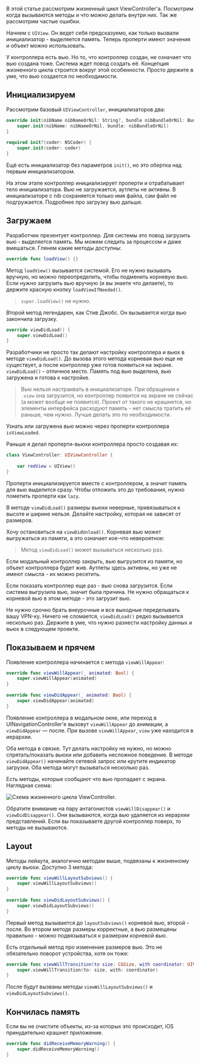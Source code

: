 В этой статье рассмотрим жизненный цикл ViewController'a. Посмотрим когда вызываются методы и что можно делать внутри них. Так же рассмотрим частые ошибки.

Начнем с `UIView`. Он ведет себя предсказуемо, как только вызвали инициализатор - выделяется память. Теперь проперти имеют значения и объект можно использовать.

У контроллера есть вью. Но то, что контроллер создан, не означает что вью создана тоже. Система ждет повод создать её. Концепция жизненного цикла строится вокруг этой особенности. Просто держите в уме, что вью создается по необходимости.

## Инициализируем

Рассмотрим базовый `UIViewController`, инициализаторов два:

```swift
override init(nibName nibNameOrNil: String?, bundle nibBundleOrNil: Bundle?) {
    super.init(nibName: nibNameOrNil, bundle: nibBundleOrNil)
}
    
required init?(coder: NSCoder) {
    super.init(coder: coder)
}
```

Ещё есть инициализатор без параметров `init()`, но это обертка над первым инициализатором.

На этом этапе контроллер инициализирует проперти и отрабатывает тело инициализатора. Вью не загружается, аутлеты не активны. В инициализаторе с nib сохраняется только имя файла, сам файл не подгружается. Подробнее про загрузку вью дальше.

## Загружаем

Разработчик презентует контроллер. Для системы это повод загрузить вью - выделяется память. Мы можем следить за процессом и даже вмешаться. Глянем какие методы доступны:

```swift
override func loadView() {}
```

Метод `loadView()` вызывается системой. Его не нужно вызывать вручную, но можно переопределить, чтобы подменить корневую вью. Если нужно загрузить вью вручную (и вы знаете что делаете), то держите красную кнопку `loadViewIfNeeded()`.

> `super.loadView()` не нужно.

Второй метод легендарен, как Стив Джобс. Он вызывается когда вью закончила загрузку.

```swift
override viewDidLoad() {
    super.viewDidLoad()
}
```

Разработчики не просто так делают настройку контроллера и вьюх в методе `viewDidLoad()`. До вызова этого метода корневая вью еще не существует, а после контроллер уже готов появиться на экране. `viewDidLoad()` - отличное место. Память под вью выделена, вью загружена и готова к настройке.

> Вью нельзя настраивать в инициализаторе. При обращении к `.view` она загрузится, но контроллер появится на экране не сейчас (а может вообще не появится). Проект от такого не крашнется, но элементы интерфейса расходуют память - нет смысла тратить её раньше, чем нужно. Лучше делать это по необходимости.

Узнать или загружена вью можно через проперти контроллера `isViewLoaded`.

Раньше я делал проперти-вьюхи контроллера просто создавая их:

```swift
class ViewController: UIViewController {
    
    var redView = UIView()
}
```

Проперти инициализируется вместе с контроллером, а значит память для вью выделится сразу. Чтобы отложить это до требования, нужно пометить проперти как `lazy`.

В методе `viewDidLoad()` размеры вьюхи неверные, привязываться к высоте и ширине нельзя. Делайте настройку, которая не зависят от размеров.

Хочу остановиться на `viewDidUnload()`. Корневая вью может выгружаться из памяти, а это означает кое-что невероятное:

>Метод `viewDidLoad()` может вызываться несколько раз.

Если модальный контроллер закрыть, вью выгрузится из памяти, но объект контроллера будет жив. Аутлеты здесь активны, но уже не имеют смысла - их можно ресетить. 

Если показать контроллер еще раз - вью снова загрузится. Если система выгрузила вью, значит была причина. Не нужно обращаться к корневой вью в этом методе - это загрузит вью.

Не нужно срочно брать внеурочные и все выходные переделывать вашу VPN-ку. Ничего не сломается, `viewDidLoad()` редко вызывается несколько раз. Держите в уме, что нужно разнести настройку данных и вьюх в следующем проекте.

## Показываем и прячем

Появление контроллера начинается с метода `viewWillAppear`:

```swift
override func viewWillAppear(_ animated: Bool) {
    super.viewWillAppear(animated)
}
    
override func viewDidAppear(_ animated: Bool) {
    super.viewDidAppear(animated)
}
```

Появление контроллера в модальном окне, или переход в UINavigationController'e вызовут `viewWillAppear` до анимации, а `viewDidAppear` — после. При вызове `viewWillAppear`, `view` уже находится в иерархии.

Оба метода в связке. Тут делать настройку не нужно, но можно спрятать/показать вьюхи или добавить несложное поведение. В методе `viewDidAppear()` начинайте сетевой запрос или крутите индикатор загрузки. Оба метода могут вызываться несколько раз.

Есть методы, которые сообщают что вью пропадает с экрана. Наглядная схема:

![Схема жизненного цикла `ViewController`.](https://cdn.sparrowcode.io/tutorials/uiviewcontroller-lifecycle/header.jpg)

Обратите внимание на пару антагонистов `viewWillDisappear()` и `viewDidDisappear()`. Они вызываются, когда вью удаляется из иерархии представлений. Если вы показываете другой контроллер поверх, то методы не вызываются.

## Layout

Методы лейаута, аналогично методам выше, подвязаны к жизненному циклу вьюхи. Доступно 3 метода:

```swift
override func viewWillLayoutSubviews() {
    super.viewWillLayoutSubviews()
}
    
override func viewDidLayoutSubviews() {
    super.viewDidLayoutSubviews()
}
```

Первый метод вызывается до `layoutSubviews()` корневой вью, второй - после. Во втором методе размеры корректные, а вью размещены правильно - можно подвязываться к размерам корневой вью.

Есть отдельный метод про изменение размеров вью. Это не обязательно поворот устройства, хотя он тоже:

```swift
override func viewWillTransition(to size: CGSize, with coordinator: UIViewControllerTransitionCoordinator) {
    super.viewWillTransition(to: size, with: coordinator)
}
```

После будут вызваны методы `viewWillLayoutSubviews()` и `viewDidLayoutSubviews()`.

## Кончилась память

Если вы не очистите объекты, из-за которых это происходит, iOS принудительно крашнет приложение.

```swift
override func didReceiveMemoryWarning() {
    super.didReceiveMemoryWarning()
}
```
